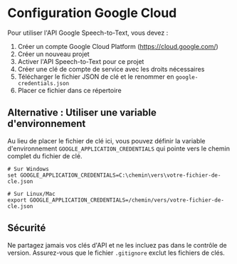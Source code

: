 # Configuration Google Cloud

Pour utiliser l'API Google Speech-to-Text, vous devez :

1. Créer un compte Google Cloud Platform (https://cloud.google.com/)
2. Créer un nouveau projet
3. Activer l'API Speech-to-Text pour ce projet
4. Créer une clé de compte de service avec les droits nécessaires
5. Télécharger le fichier JSON de clé et le renommer en `google-credentials.json`
6. Placer ce fichier dans ce répertoire

## Alternative : Utiliser une variable d'environnement

Au lieu de placer le fichier de clé ici, vous pouvez définir la variable d'environnement `GOOGLE_APPLICATION_CREDENTIALS` qui pointe vers le chemin complet du fichier de clé.

```
# Sur Windows
set GOOGLE_APPLICATION_CREDENTIALS=C:\chemin\vers\votre-fichier-de-cle.json

# Sur Linux/Mac
export GOOGLE_APPLICATION_CREDENTIALS=/chemin/vers/votre-fichier-de-cle.json
```

## Sécurité

Ne partagez jamais vos clés d'API et ne les incluez pas dans le contrôle de version. Assurez-vous que le fichier `.gitignore` exclut les fichiers de clés.
